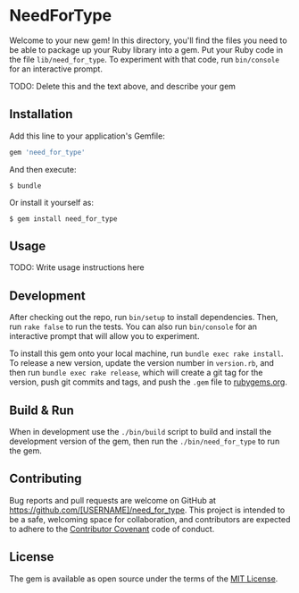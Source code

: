 # NeedForType

Welcome to your new gem! In this directory, you'll find the files you need to be able to package up your Ruby library into a gem. Put your Ruby code in the file `lib/need_for_type`. To experiment with that code, run `bin/console` for an interactive prompt.

TODO: Delete this and the text above, and describe your gem

## Installation

Add this line to your application's Gemfile:

```ruby
gem 'need_for_type'
```

And then execute:

    $ bundle

Or install it yourself as:

    $ gem install need_for_type

## Usage

TODO: Write usage instructions here

## Development

After checking out the repo, run `bin/setup` to install dependencies. Then, run `rake false` to run the tests. You can also run `bin/console` for an interactive prompt that will allow you to experiment.

To install this gem onto your local machine, run `bundle exec rake install`. To release a new version, update the version number in `version.rb`, and then run `bundle exec rake release`, which will create a git tag for the version, push git commits and tags, and push the `.gem` file to [rubygems.org](https://rubygems.org).

## Build & Run

When in development use the `./bin/build` script to build and install the development version of the gem, then run the `./bin/need_for_type` to run the gem.

## Contributing

Bug reports and pull requests are welcome on GitHub at https://github.com/[USERNAME]/need_for_type. This project is intended to be a safe, welcoming space for collaboration, and contributors are expected to adhere to the [Contributor Covenant](contributor-covenant.org) code of conduct.


## License

The gem is available as open source under the terms of the [MIT License](http://opensource.org/licenses/MIT).

